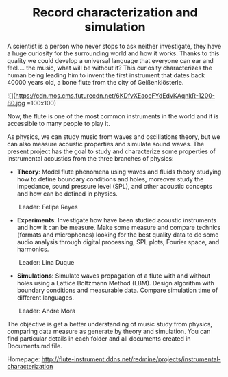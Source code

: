 <center> <h1>Record characterization and simulation</h1> </center>


A scientist is a person who never stops to ask neither investigate, they have a huge curiosity for the surrounding world and how it works. Thanks to this quality we could develop a universal language that everyone can ear and feel.... the music, what will be without it? This curiosity characterizes the human being leading him to invent the first instrument that dates back 40000 years old, a bone flute from the city of Geißenklösterle. 

![](https://cdn.mos.cms.futurecdn.net/6KDfvXEaoeFYdEdvKAqnkR-1200-80.jpg =100x100)

Now, the flute is one of the most common instruments in the world and it is accessible to many people to play it. 

As physics, we can study music from waves and oscillations theory, but we can also measure acoustic properties and simulate sound waves. The present project has the goal to study and characterize some properties of instrumental acoustics from the three branches of physics:

* **Theory**: Model flute phenomena using waves and fluids theory studying how to define boundary conditions and holes, moreover study the impedance, sound pressure level (SPL), and other acoustic concepts and how can be defined in physics.

&nbsp;&nbsp;&nbsp;&nbsp;&nbsp;&nbsp; Leader: Felipe Reyes


* **Experiments**: Investigate how have been studied acoustic instruments and how it can be measure. Make some measure and compare technics (formats and microphones) looking for the best quality data to do some audio analysis through digital processing, SPL plots, Fourier space, and harmonics.

&nbsp;&nbsp;&nbsp;&nbsp;&nbsp;&nbsp; Leader: Lina Duque


* **Simulations**: Simulate waves propagation of a flute with and without holes using a Lattice Boltzmann Method (LBM). Design algorithm with boundary conditions and measurable data. Compare simulation time of different languages.

&nbsp;&nbsp;&nbsp;&nbsp;&nbsp;&nbsp; Leader: Andre Mora

The objective is get a better understanding of music study from physics, comparing data measure as generate by theory and simulation. You can find particular details in each folder and all documents created in Documents.md file. 


Homepage: http://flute-instrument.ddns.net/redmine/projects/instrumental-characterization
